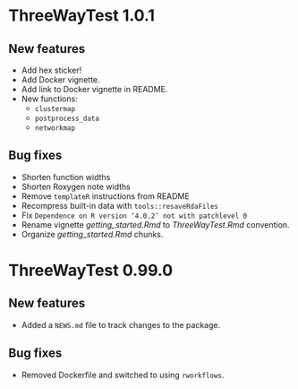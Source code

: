 # ThreeWayTest 1.0.1

## New features

* Add hex sticker!
* Add Docker vignette.
* Add link to Docker vignette in README.
* New functions:
    - `clustermap`
    - `postprocess_data`
    - `networkmap`

## Bug fixes

* Shorten function widths
* Shorten Roxygen note widths
* Remove `templateR` instructions from README
* Recompress built-in data with `tools::resaveRdaFiles`
* Fix `Dependence on R version ‘4.0.2’ not with patchlevel 0`
* Rename vignette *getting_started.Rmd* to *ThreeWayTest.Rmd* convention.
* Organize *getting_started.Rmd* chunks.


# ThreeWayTest 0.99.0

## New features
 
* Added a `NEWS.md` file to track changes to the package.

## Bug fixes

* Removed Dockerfile and switched to using `rworkflows`.